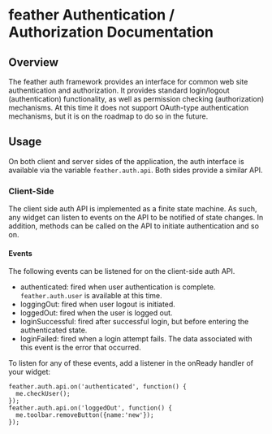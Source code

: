 # feather Authentication / Authorization Documentation #

## Overview ##
The feather auth framework provides an interface for common web site authentication and authorization.  It provides standard login/logout (authentication) functionality, as well as permission checking (authorization) mechanisms.  At this time it does not support OAuth-type authentication mechanisms, but it is on the roadmap to do so in the future.

## Usage ##
On both client and server sides of the application, the auth interface is available via the variable `feather.auth.api`.  Both sides provide a similar API.

### Client-Side ###
The client side auth API is implemented as a finite state machine.  As such, any widget can listen to events on the API to be notified of state changes.  In addition, methods can be called on the API to initiate authentication and so on.  

#### Events ####
The following events can be listened for on the client-side auth API.

* authenticated: fired when user authentication is complete.  `feather.auth.user` is available at this time.
* loggingOut: fired when user logout is initiated.
* loggedOut: fired when the user is logged out.
* loginSuccessful: fired after successful login, but before entering the authenticated state.
* loginFailed: fired when a login attempt fails.  The data associated with this event is the error that occurred.

To listen for any of these events, add a listener in the onReady handler of your widget:  

	feather.auth.api.on('authenticated', function() {
	  me.checkUser();
	});
	feather.auth.api.on('loggedOut', function() {
	  me.toolbar.removeButton({name:'new'});
	});
